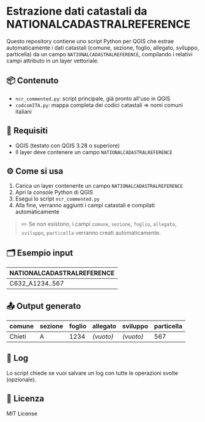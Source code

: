 # Estrazione dati catastali da NATIONALCADASTRALREFERENCE

Questo repository contiene uno script Python per QGIS che estrae automaticamente i dati catastali (comune, sezione, foglio, allegato, sviluppo, particella) da un campo `NATIONALCADASTRALREFERENCE`, compilando i relativi campi attributo in un layer vettoriale.

## 📦 Contenuto

- `ncr_commented.py`: script principale, già pronto all'uso in QGIS
- `codcomITA.py`: mappa completa dei codici catastali => nomi comuni italiani

## 🧩 Requisiti

- QGIS (testato con QGIS 3.28 o superiore)
- Il layer deve contenere un campo `NATIONALCADASTRALREFERENCE`

## ⚙️ Come si usa

1. Carica un layer contenente un campo `NATIONALCADASTRALREFERENCE`
2. Apri la console Python di QGIS
3. Esegui lo script `ncr_commented.py`
4. Alla fine, verranno aggiunti i campi catastali e compilati automaticamente

> ✏️ Se non esistono, i campi `comune`, `sezione`, `foglio`, `allegato`, `sviluppo`, `particella` verranno creati automaticamente.

## 🗂 Esempio input

| NATIONALCADASTRALREFERENCE       |
|----------------------------------|
| C632_A1234..567                  |

## 📤 Output generato

| comune | sezione | foglio | allegato | sviluppo | particella |
|--------|---------|--------|----------|----------|------------|
| Chieti | A       | 1234   | *(vuoto)*| *(vuoto)*| 567        |

## 📝 Log

Lo script chiede se vuoi salvare un log con tutte le operazioni svolte (opzionale).

## 📄 Licenza

MIT License
